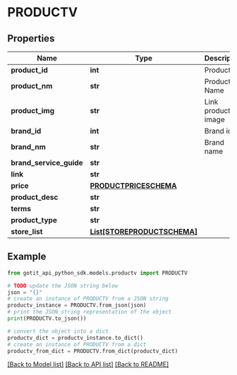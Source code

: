 # PRODUCTV


## Properties

Name | Type | Description | Notes
------------ | ------------- | ------------- | -------------
**product_id** | **int** | Product Id | [optional] 
**product_nm** | **str** | Product Name | [optional] 
**product_img** | **str** | Link product image | [optional] 
**brand_id** | **int** | Brand id | [optional] 
**brand_nm** | **str** | Brand name | [optional] 
**brand_service_guide** | **str** |  | [optional] 
**link** | **str** |  | [optional] 
**price** | [**PRODUCTPRICESCHEMA**](PRODUCTPRICESCHEMA.md) |  | [optional] 
**product_desc** | **str** |  | [optional] 
**terms** | **str** |  | [optional] 
**product_type** | **str** |  | [optional] 
**store_list** | [**List[STOREPRODUCTSCHEMA]**](STOREPRODUCTSCHEMA.md) |  | [optional] 

## Example

```python
from gotit_api_python_sdk.models.productv import PRODUCTV

# TODO update the JSON string below
json = "{}"
# create an instance of PRODUCTV from a JSON string
productv_instance = PRODUCTV.from_json(json)
# print the JSON string representation of the object
print(PRODUCTV.to_json())

# convert the object into a dict
productv_dict = productv_instance.to_dict()
# create an instance of PRODUCTV from a dict
productv_from_dict = PRODUCTV.from_dict(productv_dict)
```
[[Back to Model list]](../README.md#documentation-for-models) [[Back to API list]](../README.md#documentation-for-api-endpoints) [[Back to README]](../README.md)


